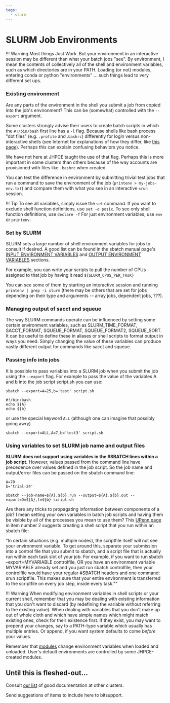 ```yaml
---
tags:
  - slurm
---
```


# SLURM Job Environments

!!! Warning
    Most things Just Work. But your environment in an interactive session may be different than what your batch jobs "see". By environment, I mean the contents of collectively all of the shell and environment variables, such as which directories are in your PATH. Loading (or not) modules, entering conda or python "environments" ... such things lead to very different set ups.
    
### Existing environment
Are any parts of the environment in the shell you submit a job from copied into the job's environment? This can be (somewhat) controlled with the `--export` argument.

Some clusters strongly advise their users to create batch scripts in which the `#!/bin/bash` first line has a `-l` flag. Because shells like bash process "dot files" (e.g. `.profile` and .`bashrc`) differently for login versus non-interactive shells (see Internet for explanations of how they differ, like [this page](https://unix.stackexchange.com/questions/38175/difference-between-login-shell-and-non-login-shell)). Perhaps this can explain confusing behaviors you notice.

We have not here at JHPCE taught the use of that flag. Perhaps this is more important in some clusters than others because of the way accounts are provisioned with files like `.bashrc` when created.

You can test the difference in environment by submitting trivial test jobs that run a command to save the environment of the job (`printenv > my-jobs-env.txt`) and compare them with what you see in an interactive `srun` session.

!!! Tip
    To see all variables, simply issue the `set` command. If you want to exclude shell function definitions, use `set -o posix`. To see only shell function definitions, use `declare -f` For just environment variables, use `env` or `printenv`.

### Set by SLURM
SLURM sets a large number of shell environment variables for jobs to consult if desired.  A good list can be found in the sbatch manual page's [INPUT ENVIRONMENT VARIABLES](https://slurm.schedmd.com/archive/slurm-22.05.9/sbatch.html#lbAJ) and [OUTPUT ENVIRONMENT VARIABLES](https://slurm.schedmd.com/archive/slurm-22.05.9/sbatch.html#lbAK) sections.

For example, you can write your scripts to pull the number of CPUs assigned to that job by having it read `${SLURM_CPUS_PER_TAsK}`

You can see some of them by starting an interactive session and running `printenv | grep -i slurm` (there may be others that are set for jobs depending on their type and arguments -- array jobs, dependent jobs, ???).

### Managing output of sacct and squeue
The way SLURM commands operate can be influenced by setting some certain environment variables, such as SLURM_TIME_FORMAT, SACCT_FORMAT, SQUEUE_FORMAT, SQUEUE_FORMAT2, SQUEUE_SORT. It can be useful to define these in aliases or shell scripts to format output in ways you need. Simply changing the value of these variables can produce vastly different output for commands like sacct and squeue.

### Passing info into jobs

It is possible to pass variables into a SLURM job when you submit the job using the `-–export` flag. For example to pass the value of the variables A and b into the job script script.sh you can use:

`sbatch --export=A=25,b='test' script.sh`

```Shell title="Inside of script.sh"
#!/bin/bash
echo ${A}
echo ${b}
```

or use the special keyword `ALL` (although one can imagine that possibly going awry)

`sbatch --export=ALL,A=7,b='test3' script.sh`

### Using variables to set SLURM job name and output files

**SLURM does not support using variables in the #SBATCH lines within a job script.** However, values passed from the command line have precedence over values defined in the job script. So the job name and output/error files can be passed on the sbatch command line:

```
A=70
b='trial-24'

sbatch --job-name=${A}.${b}.run --output=${A}.${b}.out --export=D=${A},f=${b} script.sh
```

Are there any tricks to propagating information between components of a job? I mean setting your own variables in batch job scripts and having them be visible by all of the processes you mean to use them? This [UPenn page](https://hpc.seas.upenn.edu/home/mp-clusters/how-to-use-mp-clusters-slurm/advanced-slurm-options/) in item number 2 suggests creating a shell script that you run within an sbatch file:

"In certain situations (e.g. multiple nodes), the scriptfile itself will not see your environment variable. To get around this, separate your submission into a control file that you submit to sbatch, and a script file that is actually run within each task slot of your job. For example, if you want to run sbatch –export=MYVARIABLE controlfile, OR you have an environment variable MYVARIABLE already set and you just run sbatch controlfile, then your controlfile would have your regular #SBATCH headers and one command: srun scriptfile. This makes sure that your entire environment is transferred to the scriptfile on every job step, inside every task.""



!!! Warning
    When modifying environment variables in shell scripts or your current shell, remember that you may be dealing with existing information that you don't want to discard (by redefining the variable without referring to the existing value). When dealing with variables that you don't make up out of whole cloth and which have simple names which might match existing ones, check for their existence first. If they exist, you may want to prepend your changes, say to a PATH-type variable which usually has multiple entries. Or append, if you want system defaults to come *before* your values.

Remember that [modules](../sw/modules.md) change environment variables when loaded and unloaded. User's default environments are controlled by some JHPCE-created modules. 

## Until this is fleshed-out...

Consult [our list](../slurm/user-guide-collection.md) of good documentation at other clusters.

Send suggestions of items to include here to bitsupport.
